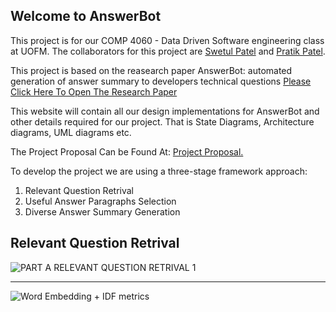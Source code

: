 ## Welcome to AnswerBot
This project is for our COMP 4060 - Data Driven Software engineering class at UOFM. The collaborators for this project are [Swetul Patel](https://github.com/swetul)
and [Pratik Patel](https://github.com/pratikpatelx). 

This project is based on the reasearch paper AnswerBot: automated generation of answer summary to developers technical questions [Please Click Here To Open The Research Paper](https://dl.acm.org/doi/10.5555/3155562.3155650)

This website will contain all our design implementations for AnswerBot and other details required for our project. That is State Diagrams, Architecture diagrams, UML diagrams etc.

The Project Proposal Can be Found At: <a href="https://github.com/pratikpatelx/AnswerBot/blob/main/pdfs/COMP_4060-Project_Proposal.pdf" target="_blank">Project Proposal.</a>

To develop the project we are using a three-stage framework approach:

1. Relevant Question Retrival
2. Useful Answer Paragraphs Selection
3. Diverse Answer Summary Generation

## Relevant Question Retrival
![PART A RELEVANT QUESTION RETRIVAL 1](https://user-images.githubusercontent.com/33759282/99502649-6d40f300-298e-11eb-91e5-1dbf39a3e4a1.png)<br>

<hr>

![Word Embedding + IDF metrics](https://user-images.githubusercontent.com/33759282/99516905-c8c7ac80-299f-11eb-9901-fb1a4aa4e2b2.png)

